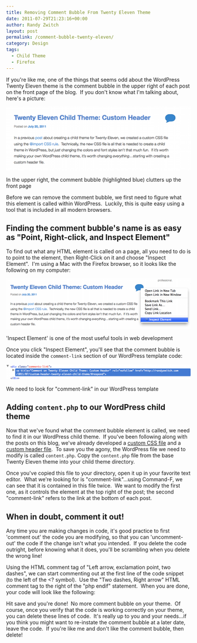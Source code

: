 ```yaml
---
title: Removing Comment Bubble From Twenty Eleven Theme
date: 2011-07-29T21:23:16+00:00
author: Randy Zwitch
layout: post
permalink: /comment-bubble-twenty-eleven/
category: Design
tags:
  - Child Theme
  - Firefox
---
```

If you're like me, one of the things that seems odd about the WordPress Twenty Eleven theme is the comment bubble in the upper right of each post on the front page of the blog.  If you don't know what I'm talking about, here's a picture:

![wordpress-twenty-eleven-comment-bubble](/wp-content/uploads/2011/07/wordpress-twenty-eleven-comment-bubble.png)

<p class="wp-caption-text">
In the upper right, the comment bubble (highlighted blue) clutters up the front page
</p>

Before we can remove the comment bubble, we first need to figure what this element is called within WordPress.  Luckily, this is quite easy using a tool that is included in all modern browsers.

## Finding the comment bubble's name is as easy as "Point, Right-click, and Inspect Element"

To find out what any HTML element is called on a page, all you need to do is to point to the element, then Right-Click on it and choose "Inspect Element".  I'm using a Mac with the Firefox browser, so it looks like the following on my computer:

![firefox-5-inspect-element](/wp-content/uploads/2011/07/firefox-5-inspect-element.png)

<p class="wp-caption-text">
'Inspect Element' is one of the most useful tools in web development
</p>

Once you click "Inspect Element", you'll see that the comment bubble is located inside the `comment-link` section of our WordPress template code:

![comment-link](/wp-content/uploads/2011/07/comment-link.png)

<p class="wp-caption-text">
We need to look for "comment-link" in our WordPress template
</p>

## Adding `content.php` to our WordPress child theme

Now that we've found what the comment bubble element is called, we need to find it in our WordPress child theme.  If you've been following along with the posts on this blog, we've already developed a [custom CSS file](http://randyzwitch.com/2011/07/twenty-eleven-child-theme-creating-css-file/ "Twenty Eleven Child Theme: Creating CSS file") and a [custom header file](http://randyzwitch.com/2011/07/custom-header-twenty-eleven-child-theme/ "Twenty Eleven Child Theme:  Custom Header").  To save you the agony, the WordPress file we need to modify is called `content.php`. Copy the `content.php` file from the base Twenty Eleven theme into your child theme directory.

Once you've copied this file to your directory, open it up in your favorite text editor.  What we're looking for is "comment-link"...using Command-F, we can see that it is contained in this file twice.  We want to modify the first one, as it controls the element at the top right of the post; the second "comment-link" refers to the link at the bottom of each post.

## When in doubt, comment it out!

Any time you are making changes in code, it's good practice to first 'comment out' the code you are modifying, so that you can 'uncomment-out' the code if the change isn't what you intended.  If you delete the code outright, before knowing what it does, you'll be scrambling when you delete the wrong line!

Using the HTML comment tag of "Left arrow, exclamation point, two dashes", we can start commenting out at the first line of the code snippet (to the left of the <? <!--? symbol), and close the comment tag at the last line (to the right of the ?--> symbol).  Use the "Two dashes, Right arrow" HTML comment tag to the right of the "php endif" statement.  When you are done, your code will look like the following:



Hit save and you're done!  No more comment bubble on your theme.  Of course, once you verify that the code is working correctly on your theme, you can delete these lines of code.  It's really up to you and your needs...if you think you might want to re-instate the comment bubble at a later date, leave the code.  If you're like me and don't like the comment bubble, then delete!

